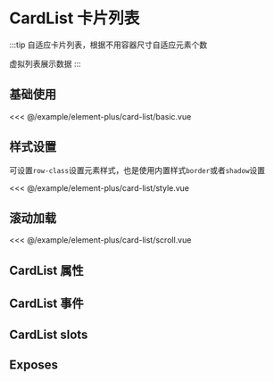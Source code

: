 # CardList 卡片列表

:::tip
自适应卡片列表，根据不用容器尺寸自适应元素个数

虚拟列表展示数据
:::

## 基础使用

<demo md src="card-list/basic">

<<< @/example/element-plus/card-list/basic.vue
</demo>

## 样式设置

可设置`row-class`设置元素样式，也是使用内置样式`border`或者`shadow`设置

<demo md src="card-list/style">

<<< @/example/element-plus/card-list/style.vue
</demo>

## 滚动加载

<demo md src="card-list/scroll">

<<< @/example/element-plus/card-list/scroll.vue
</demo>

## CardList 属性

<v-table type="attrs" :data="[
  { attr :'modelValue / v-model', dec: '绑定值', type: 'string / Number', optional: '-', default: '-' },
  { attr :'data', dec: '数据列表', type: 'array', optional: '-', default: '[]' },
  { attr :'width', dec: 'card的宽度', type: 'string', optional: '-', default: '' },
  { attr :'columns', dec: '行元素显示的个数', type: 'number', optional: '-', default: '5' },
  { attr :'fixedColumn', dec: '是否固定column', type: 'boolean', optional: '-', default: 'false' },
  { attr :'gridGap', dec: '元素的间距', type: 'number', optional: '-', default: '20' },
  { attr :'disabled', dec: '是否不可点击, 也可单独设置row.disabled', type: 'boolean', optional: '-', default: 'false' },
  { attr :'keyId', dec: '唯一值，点击设置的设置唯一值', type: 'string', optional: '-', default: '' },
  { attr :'rowClass', dec: '元素的样式, 默认border, shadow为阴影', type: 'string / object', optional: 'border / shadow', default: 'border' },
]" />

## CardList 事件

<v-table type="event" :data="[
  { event :'click', dec: '元素点击的时候触发', callback: 'row' },
  { event :'mouseenter', dec: '鼠标进入元素的时候触发', callback: 'row' },
  { event :'mouseleave', dec: '鼠标离开元素的时候触发', callback: 'row' },
  { event :'change', dec: '元素的改变时候触发', callback: 'row' },
  { event :'scroll', dec: '滚动条滚动触发，distance：滚动条到底部的距离，scrollTop：滚动条上滚的高度', callback: '{ distance, scrollTop }' },
]" />

## CardList slots

<v-table type="slot" :data="[
  { name :'default', dec: '默认', child: '{  row, index }' },
]" />

## Exposes

<v-table type="event" :data="[
  { event :'resetViewport', dec: '重置状态', callback: '-' },
  { event :'scrollbarRef', dec: '滚动条ref', callback: '-' },
]" />
